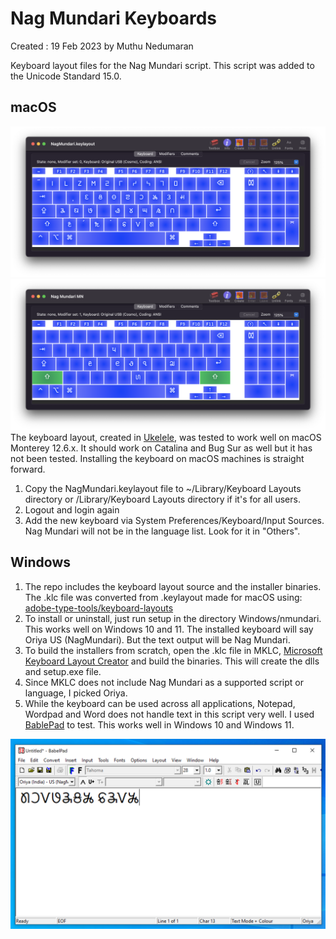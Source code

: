 # Nag Mundari Keyboards

Created : 19 Feb 2023 by Muthu Nedumaran

Keyboard layout files for the Nag Mundari script. This script was added to the Unicode Standard 15.0.

## macOS
![macOS keylayout](https://raw.githubusercontent.com/murasu/nag-mundari-keyboards/main/images/macos.png)
![macOS keylayout shifted](https://raw.githubusercontent.com/murasu/nag-mundari-keyboards/main/images/macos-shift.png)
The keyboard layout, created in [Ukelele](https://software.sil.org/ukelele/), was tested to work well on macOS Monterey 12.6.x. It should work on Catalina and Bug Sur as well but it has not been tested. Installing the keyboard on macOS machines is straight forward.

1. Copy the NagMundari.keylayout file to ~/Library/Keyboard Layouts directory or /Library/Keyboard Layouts directory if it's for all users.
2. Logout and login again
3. Add the new keyboard via System Preferences/Keyboard/Input Sources. Nag Mundari will not be in the language list. Look for it in "Others".

## Windows

1. The repo includes the keyboard layout source and the installer binaries. The .klc file was converted from .keylayout made for macOS using: [adobe-type-tools/keyboard-layouts](https://github.com/adobe-type-tools/keyboard-layouts)
2. To install or uninstall, just run setup in the directory Windows/nmundari. This works well on Windows 10 and 11. The installed keyboard will say Oriya US (NagMundari). But the text output will be Nag Mundari.
3. To build the installers from scratch, open the .klc file in MKLC, [Microsoft Keyboard Layout Creator](https://www.microsoft.com/en-us/download/details.aspx?id=102134) and build the binaries. This will create the dlls and setup.exe file.
4. Since MKLC does not include Nag Mundari as a supported script or language, I picked Oriya. 
5. While the keyboard can be used across all applications, Notepad, Wordpad and Word does not handle text in this script very well. I used [BablePad](https://www.babelstone.co.uk/Software/BabelPad.html) to test. This works well in Windows 10 and Windows 11.

![BablePad](https://raw.githubusercontent.com/murasu/nag-mundari-keyboards/main/images/bablepad.png)

